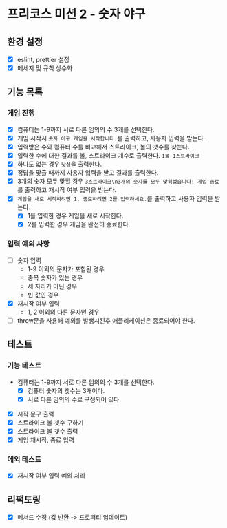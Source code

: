# 프리코스 미션 2 - 숫자 야구

## 환경 설정

- [x] eslint, prettier 설정
- [x] 메세지 및 규칙 상수화

## 기능 목록

### 게임 진행

- [x] 컴퓨터는 1-9까지 서로 다른 임의의 수 3개를 선택한다.
- [x] 게임 시작시 `숫자 야구 게임을 시작합니다.`를 출력하고, 사용자 입력을 받는다.
- [x] 입력받은 수와 컴퓨터 수를 비교해서 스트라이크, 볼의 갯수를 찾는다.
- [x] 입력한 수에 대한 결과를 볼, 스트라이크 개수로 출력한다. `1볼 1스트라이크`
- [x] 하나도 없는 경우 `낫싱`을 출력한다.
- [x] 정답을 맞출 때까지 사용자 입력을 받고 결과를 출력한다.
- [x] 3개의 숫자 모두 맞힐 경우 `3스트라이크\n3개의 숫자를 모두 맞히셨습니다! 게임 종료`를 출력하고 재시작 여부 입력을 받는다.
- [x] `게임을 새로 시작하려면 1, 종료하려면 2를 입력하세요.`를 출력하고 사용자 입력을 받는다.
  - [x] 1을 입력한 경우 게임을 새로 시작한다.
  - [x] 2를 입력한 경우 게임을 완전히 종료한다.

### 입력 예외 사항

- [ ] 숫자 입력
  - 1-9 이외의 문자가 포함된 경우
  - 중복 숫자가 있는 경우
  - 세 자리가 아닌 경우
  - 빈 값인 경우
- [x] 재시작 여부 입력
  - 1, 2 이외의 다른 문자인 경우
- [ ] throw문을 사용해 예외를 발생시킨후 애플리케이션은 종료되어야 한다.

## 테스트

### 기능 테스트

- 컴퓨터는 1-9까지 서로 다른 임의의 수 3개를 선택한다.
  - [x] 컴퓨터 숫자의 갯수는 3개이다.
  - [x] 서로 다른 임의의 수로 구성되어 있다.
- [x] 시작 문구 출력
- [x] 스트라이크 볼 갯수 구하기
- [x] 스트라이크 볼 갯수 출력
- [x] 게임 재시작, 종료 입력

### 에외 테스트

- [x] 재시작 여부 입력 예외 처리

## 리팩토링

- [x] 메서드 수정 (값 반환 -> 프로퍼티 업데이트)
